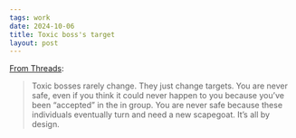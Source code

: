 ```yaml
---
tags: work
date: 2024-10-06
title: Toxic boss's target
layout: post
---
```


[From Threads](https://www.threads.net/@jennnaababe/post/C-L3MYjMZiL):

> Toxic bosses rarely change. They just change targets. You are never safe, even if you think it could never happen to you because you’ve been “accepted” in the in group. You are never safe because these individuals eventually turn and need a new scapegoat. It’s all by design.